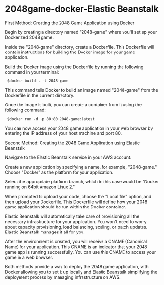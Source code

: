 # 2048game-docker-Elastic Beanstalk
First Method: Creating the 2048 Game Application using Docker

Begin by creating a directory named "2048-game" where you'll set up your Dockerized 2048 game.

Inside the "2048-game" directory, create a Dockerfile. This Dockerfile will contain instructions for building the Docker image for your game application.

Build the Docker image using the Dockerfile by running the following command in your terminal:

     $docker build . -t 2048-game
This command tells Docker to build an image named "2048-game" from the Dockerfile in the current directory.

Once the image is built, you can create a container from it using the following command:

     $docker run -d -p 80:80 2048-game:latest
 
You can now access your 2048 game application in your web browser by entering the IP address of your host machine and port 80.




Second Method: Creating the 2048 Game Application using Elastic Beanstalk


Navigate to the Elastic Beanstalk service in your AWS account.

Create a new application by specifying a name, for example, "2048-game." Choose "Docker" as the platform for your application.

Select the appropriate platform branch, which in this case would be "Docker running on 64bit Amazon Linux 2."

When prompted to upload your code, choose the "Local file" option, and then upload your Dockerfile. This Dockerfile will define how your 2048 game application should be run within the Docker container.

Elastic Beanstalk will automatically take care of provisioning all the necessary infrastructure for your application. You won't need to worry about capacity provisioning, load balancing, scaling, or patch updates. Elastic Beanstalk manages it all for you.

 After the environment is created, you will receive a CNAME (Canonical Name) for your application. This CNAME is an indicator that your 2048 game app is running successfully. You can use this CNAME to access your game in a web browser.

Both methods provide a way to deploy the 2048 game application, with Docker allowing you to set it up locally and Elastic Beanstalk simplifying the deployment process by managing infrastructure on AWS.






 
